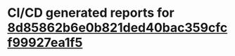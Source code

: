 # CI/CD generated reports for [8d85862b6e0b821ded40bac359cfcf99927ea1f5](https://github.com/hydephp/develop/commit/8d85862b6e0b821ded40bac359cfcf99927ea1f5)
